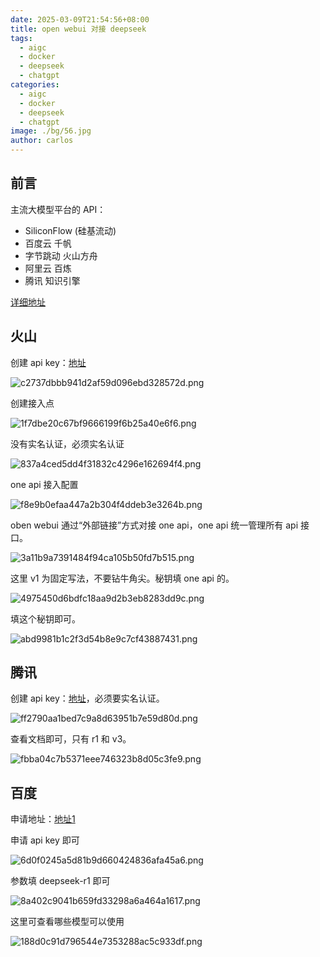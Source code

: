 ```yaml
---
date: 2025-03-09T21:54:56+08:00
title: open webui 对接 deepseek
tags:
  - aigc
  - docker
  - deepseek
  - chatgpt
categories:
  - aigc
  - docker
  - deepseek
  - chatgpt
image: ./bg/56.jpg
author: carlos
---
```


## 前言

主流大模型平台的 API：

- SiliconFlow (硅基流动)
- 百度云 千帆
- 字节跳动 火山方舟
- 阿里云 百炼
- 腾讯 知识引擎

[详细地址](https://note.youdao.com/ynoteshare/index.html?id=06a6ee8b16f8bac5048db5aeeee9a181&type=notebook&_time=1740688679358)

## 火山

创建 api key：[地址](https://console.volcengine.com/ark)

![c2737dbbb941d2af59d096ebd328572d.png](../_resources/c2737dbbb941d2af59d096ebd328572d.png)

创建接入点

![1f7dbe20c67bf9666199f6b25a40e6f6.png](../_resources/1f7dbe20c67bf9666199f6b25a40e6f6.png)

没有实名认证，必须实名认证

![837a4ced5dd4f31832c4296e162694f4.png](../_resources/837a4ced5dd4f31832c4296e162694f4.png)

one api 接入配置

![f8e9b0efaa447a2b304f4ddeb3e3264b.png](../_resources/f8e9b0efaa447a2b304f4ddeb3e3264b.png)

oben webui 通过“外部链接”方式对接 one api，one api 统一管理所有 api 接口。 

![3a11b9a7391484f94ca105b50fd7b515.png](../_resources/3a11b9a7391484f94ca105b50fd7b515.png)

这里 v1 为固定写法，不要钻牛角尖。秘钥填 one api 的。

![4975450d6bdfc18aa9d2b3eb8283dd9c.png](../_resources/4975450d6bdfc18aa9d2b3eb8283dd9c.png)

填这个秘钥即可。

![abd9981b1c2f3d54b8e9c7cf43887431.png](../_resources/abd9981b1c2f3d54b8e9c7cf43887431.png)

## 腾讯

创建 api key：[地址](https://console.cloud.tencent.com/lkeap/api)，必须要实名认证。

![ff2790aa1bed7c9a8d63951b7e59d80d.png](../_resources/ff2790aa1bed7c9a8d63951b7e59d80d.png)

查看文档即可，只有 r1 和 v3。

![fbba04c7b5371eee746323b8d05c3fe9.png](../_resources/fbba04c7b5371eee746323b8d05c3fe9.png)

## 百度

申请地址：[地址1](https://console.bce.baidu.com/qianfan/modelcenter/model/buildIn/list)

申请 api key 即可

![6d0f0245a5d81b9d660424836afa45a6.png](../_resources/6d0f0245a5d81b9d660424836afa45a6.png)

参数填 deepseek-r1 即可

![8a402c9041b659fd33298a6a464a1617.png](../_resources/8a402c9041b659fd33298a6a464a1617.png)

这里可查看哪些模型可以使用

![188d0c91d796544e7353288ac5c933df.png](../_resources/188d0c91d796544e7353288ac5c933df.png)